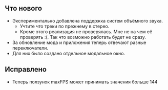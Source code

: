 ## Что нового

- Экспериментально добавлена поддержка систем объёмного звука.
  - Учтите что треки по прежнему в стерео.
  - Кроме этого реализация не проверялась. Мне не на чем её проверять :(. Так что возможно работать будет не сразу.
- За обновление мода и приложения теперь отвечают разные переключатели.
- Для них было создано отдельное модальное окно.

## Исправлено

- Теперь ползунок maxFPS может принимать значения больше 144
